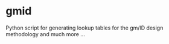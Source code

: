 # gmid
Python script for generating lookup tables for the gm/ID design methodology and much more ...
